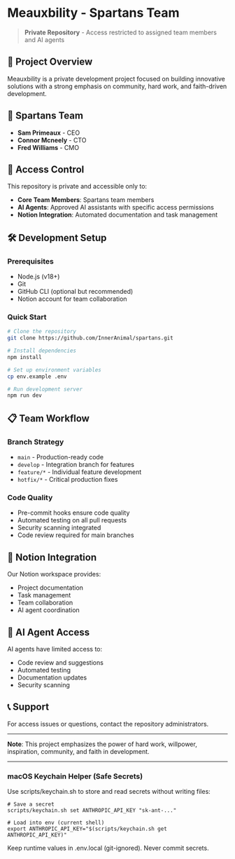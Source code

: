 # Meauxbility - Spartans Team

> **Private Repository** - Access restricted to assigned team members and AI agents

## 🚀 Project Overview

Meauxbility is a private development project focused on building innovative solutions with a strong emphasis on community, hard work, and faith-driven development.

## 👥 Spartans Team
- **Sam Primeaux** - CEO
- **Connor Mcneely** - CTO  
- **Fred Williams** - CMO

## 🔐 Access Control

This repository is private and accessible only to:
- **Core Team Members**: Spartans team members
- **AI Agents**: Approved AI assistants with specific access permissions
- **Notion Integration**: Automated documentation and task management

## 🛠️ Development Setup

### Prerequisites
- Node.js (v18+)
- Git
- GitHub CLI (optional but recommended)
- Notion account for team collaboration

### Quick Start
```bash
# Clone the repository
git clone https://github.com/InnerAnimal/spartans.git

# Install dependencies
npm install

# Set up environment variables
cp env.example .env

# Run development server
npm run dev
```

## 📋 Team Workflow

### Branch Strategy
- `main` - Production-ready code
- `develop` - Integration branch for features
- `feature/*` - Individual feature development
- `hotfix/*` - Critical production fixes

### Code Quality
- Pre-commit hooks ensure code quality
- Automated testing on all pull requests
- Security scanning integrated
- Code review required for main branches

## 🔗 Notion Integration

Our Notion workspace provides:
- Project documentation
- Task management
- Team collaboration
- AI agent coordination

## 🤖 AI Agent Access

AI agents have limited access to:
- Code review and suggestions
- Automated testing
- Documentation updates
- Security scanning

## 📞 Support

For access issues or questions, contact the repository administrators.

---

**Note**: This project emphasizes the power of hard work, willpower, inspiration, community, and faith in development.

---

### macOS Keychain Helper (Safe Secrets)

Use scripts/keychain.sh to store and read secrets without writing files:

```
# Save a secret
scripts/keychain.sh set ANTHROPIC_API_KEY "sk-ant-..."

# Load into env (current shell)
export ANTHROPIC_API_KEY="$(scripts/keychain.sh get ANTHROPIC_API_KEY)"
```

Keep runtime values in .env.local (git-ignored). Never commit secrets.
